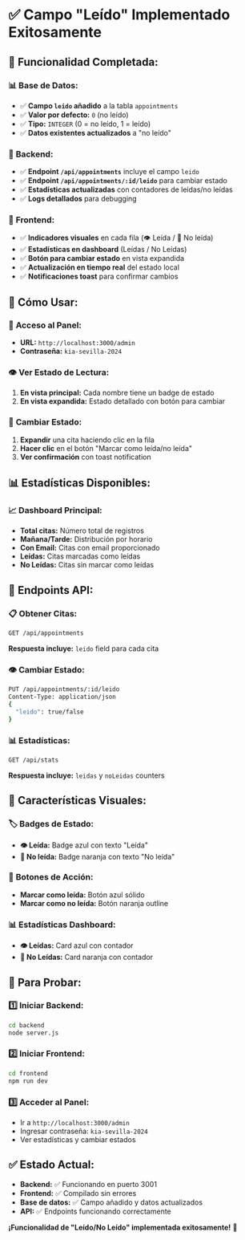 # ✅ Campo "Leído" Implementado Exitosamente

## 🎯 **Funcionalidad Completada:**

### 📊 **Base de Datos:**
- ✅ **Campo `leido` añadido** a la tabla `appointments`
- ✅ **Valor por defecto:** `0` (no leído)
- ✅ **Tipo:** `INTEGER` (0 = no leído, 1 = leído)
- ✅ **Datos existentes actualizados** a "no leído"

### 🔧 **Backend:**
- ✅ **Endpoint `/api/appointments`** incluye el campo `leido`
- ✅ **Endpoint `/api/appointments/:id/leido`** para cambiar estado
- ✅ **Estadísticas actualizadas** con contadores de leídas/no leídas
- ✅ **Logs detallados** para debugging

### 🎨 **Frontend:**
- ✅ **Indicadores visuales** en cada fila (👁️ Leída / 🔴 No leída)
- ✅ **Estadísticas en dashboard** (Leídas / No Leídas)
- ✅ **Botón para cambiar estado** en vista expandida
- ✅ **Actualización en tiempo real** del estado local
- ✅ **Notificaciones toast** para confirmar cambios

## 📱 **Cómo Usar:**

### 🔐 **Acceso al Panel:**
- **URL:** `http://localhost:3000/admin`
- **Contraseña:** `kia-sevilla-2024`

### 👁️ **Ver Estado de Lectura:**
1. **En vista principal:** Cada nombre tiene un badge de estado
2. **En vista expandida:** Estado detallado con botón para cambiar

### 🔄 **Cambiar Estado:**
1. **Expandir** una cita haciendo clic en la fila
2. **Hacer clic** en el botón "Marcar como leída/no leída"
3. **Ver confirmación** con toast notification

## 📊 **Estadísticas Disponibles:**

### 📈 **Dashboard Principal:**
- **Total citas:** Número total de registros
- **Mañana/Tarde:** Distribución por horario
- **Con Email:** Citas con email proporcionado
- **Leídas:** Citas marcadas como leídas
- **No Leídas:** Citas sin marcar como leídas

## 🔧 **Endpoints API:**

### 📋 **Obtener Citas:**
```bash
GET /api/appointments
```
**Respuesta incluye:** `leido` field para cada cita

### 👁️ **Cambiar Estado:**
```bash
PUT /api/appointments/:id/leido
Content-Type: application/json
{
  "leido": true/false
}
```

### 📊 **Estadísticas:**
```bash
GET /api/stats
```
**Respuesta incluye:** `leidas` y `noLeidas` counters

## 🎨 **Características Visuales:**

### 🏷️ **Badges de Estado:**
- **👁️ Leída:** Badge azul con texto "Leída"
- **🔴 No leída:** Badge naranja con texto "No leída"

### 🔘 **Botones de Acción:**
- **Marcar como leída:** Botón azul sólido
- **Marcar como no leída:** Botón naranja outline

### 📊 **Estadísticas Dashboard:**
- **👁️ Leídas:** Card azul con contador
- **🔴 No Leídas:** Card naranja con contador

## 🚀 **Para Probar:**

### 1️⃣ **Iniciar Backend:**
```bash
cd backend
node server.js
```

### 2️⃣ **Iniciar Frontend:**
```bash
cd frontend
npm run dev
```

### 3️⃣ **Acceder al Panel:**
- Ir a `http://localhost:3000/admin`
- Ingresar contraseña: `kia-sevilla-2024`
- Ver estadísticas y cambiar estados

## ✅ **Estado Actual:**
- **Backend:** ✅ Funcionando en puerto 3001
- **Frontend:** ✅ Compilado sin errores
- **Base de datos:** ✅ Campo añadido y datos actualizados
- **API:** ✅ Endpoints funcionando correctamente

**¡Funcionalidad de "Leído/No Leído" implementada exitosamente!** 🎉
